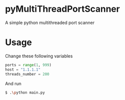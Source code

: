# pyMultiThreadPortScanner
A simple python multithreaded port scanner

# Usage
Change these following variables 
``` python
ports = range(1, 999)
host = "1.1.1.1"
threads_number = 200
```
And run
``` sh
$ .\python main.py
```
